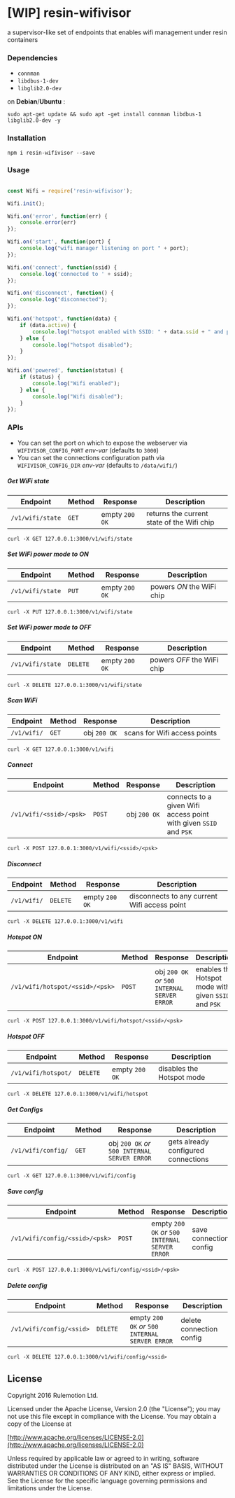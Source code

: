 # [WIP] resin-wifivisor
a supervisor-like set of endpoints that enables wifi management under resin containers

### Dependencies

* `connman`
* `libdbus-1-dev`
* `libglib2.0-dev`

on **Debian**/**Ubuntu** :

`sudo apt-get update && sudo apt -get install connman libdbus-1 libglib2.0-dev -y`

### Installation

`npm i resin-wifivisor --save`

### Usage

```javascript

const Wifi = require('resin-wifivisor');

Wifi.init();

Wifi.on('error', function(err) {
    console.error(err)
});

Wifi.on('start', function(port) {
    console.log("wifi manager listening on port " + port);
});

Wifi.on('connect', function(ssid) {
    console.log('connected to ' + ssid);
});

Wifi.on('disconnect', function() {
    console.log("disconnected");
});

Wifi.on('hotspot', function(data) {
    if (data.active) {
        console.log("hotspot enabled with SSID: " + data.ssid + " and passphrase: " + data.psk);
    } else {
        console.log("hotspot disabled");
    }
});

Wifi.on('powered', function(status) {
    if (status) {
        console.log("Wifi enabled");
    } else {
        console.log("Wifi disabled");
    }
});

```

### APIs

* You can set the port on which to expose the webserver via `WIFIVISOR_CONFIG_PORT` *env-var* (defaults to `3000`)
* You can set the connections configuration path via `WIFIVISOR_CONFIG_DIR` *env-var* (defaults to `/data/wifi/`)

##### Get WiFi state

Endpoint | Method | Response | Description
------------ | ------------- | ------------- | -------------
`/v1/wifi/state` | `GET` | empty `200 OK` | returns the current state of the Wifi chip

`curl -X GET 127.0.0.1:3000/v1/wifi/state`

##### Set WiFi power mode to ON

Endpoint | Method | Response | Description
------------ | ------------- | ------------- | -------------
`/v1/wifi/state` | `PUT` | empty `200 OK` | powers *ON* the WiFi chip

`curl -X PUT 127.0.0.1:3000/v1/wifi/state`

##### Set WiFi power mode to OFF

Endpoint | Method | Response | Description
------------ | ------------- | ------------- | -------------
`/v1/wifi/state` | `DELETE` | empty `200 OK` | powers *OFF* the WiFi chip

`curl -X DELETE 127.0.0.1:3000/v1/wifi/state`

##### Scan WiFi

Endpoint | Method | Response | Description
------------ | ------------- | ------------- | -------------
`/v1/wifi/` | `GET` | obj `200 OK` | scans for Wifi access points

`curl -X GET 127.0.0.1:3000/v1/wifi`

##### Connect

Endpoint | Method | Response | Description
------------ | ------------- | ------------- | -------------
`/v1/wifi/<ssid>/<psk>` | `POST` | obj `200 OK` | connects to a given Wifi access point with given `SSID` and `PSK`

`curl -X POST 127.0.0.1:3000/v1/wifi/<ssid>/<psk>`

##### Disconnect

Endpoint | Method | Response | Description
------------ | ------------- | ------------- | -------------
`/v1/wifi/` | `DELETE` | empty `200 OK` | disconnects to any current Wifi access point

`curl -X DELETE 127.0.0.1:3000/v1/wifi`

##### Hotspot ON

Endpoint | Method | Response | Description
------------ | ------------- | ------------- | -------------
`/v1/wifi/hotspot/<ssid>/<psk>` | `POST` | obj `200 OK` *or* `500 INTERNAL SERVER ERROR` | enables the Hotspot mode with given `SSID` and `PSK`

`curl -X POST 127.0.0.1:3000/v1/wifi/hotspot/<ssid>/<psk>`

##### Hotspot OFF

Endpoint | Method | Response | Description
------------ | ------------- | ------------- | -------------
`/v1/wifi/hotspot/` | `DELETE` | empty `200 OK` | disables the Hotspot mode

`curl -X DELETE 127.0.0.1:3000/v1/wifi/hotspot`

##### Get Configs

Endpoint | Method | Response | Description
------------ | ------------- | ------------- | -------------
`/v1/wifi/config/` | `GET` | obj `200 OK` *or* `500 INTERNAL SERVER ERROR` | gets already configured connections

`curl -X GET 127.0.0.1:3000/v1/wifi/config`

##### Save config

Endpoint | Method | Response | Description
------------ | ------------- | ------------- | -------------
`/v1/wifi/config/<ssid>/<psk>` | `POST` | empty `200 OK` *or* `500 INTERNAL SERVER ERROR` | save connection config

`curl -X POST 127.0.0.1:3000/v1/wifi/config/<ssid>/<psk>`

##### Delete config

Endpoint | Method | Response | Description
------------ | ------------- | ------------- | -------------
`/v1/wifi/config/<ssid>` | `DELETE` | empty `200 OK` *or* `500 INTERNAL SERVER ERROR` | delete connection config

`curl -X DELETE 127.0.0.1:3000/v1/wifi/config/<ssid>`

## License

Copyright 2016 Rulemotion Ltd.

Licensed under the Apache License, Version 2.0 (the "License");
you may not use this file except in compliance with the License.
You may obtain a copy of the License at

[http://www.apache.org/licenses/LICENSE-2.0](http://www.apache.org/licenses/LICENSE-2.0)

Unless required by applicable law or agreed to in writing, software
distributed under the License is distributed on an "AS IS" BASIS,
WITHOUT WARRANTIES OR CONDITIONS OF ANY KIND, either express or implied.
See the License for the specific language governing permissions and
limitations under the License.
